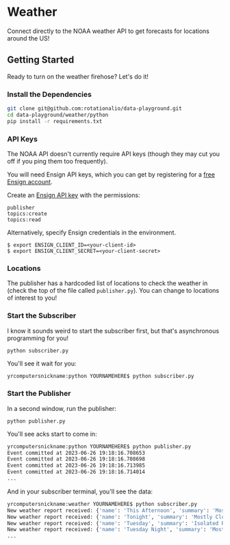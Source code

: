 # Weather

Connect directly to the NOAA weather API to get forecasts for locations around the US!

## Getting Started

Ready to turn on the weather firehose? Let's do it!

### Install the Dependencies

```bash
git clone git@github.com:rotationalio/data-playground.git
cd data-playground/weather/python
pip install -r requirements.txt
```

### API Keys
The NOAA API doesn't currently require API keys (though they may cut you off if you
ping them too frequently).

You will need Ensign API keys, which you can get by registering for a [free Ensign account](https://rotational.app/register).

Create an [Ensign API key](https://rotational.app) with the permissions:

```
publisher
topics:create
topics:read
```

Alternatively, specify Ensign credentials in the environment.
```
$ export ENSIGN_CLIENT_ID=<your-client-id>
$ export ENSIGN_CLIENT_SECRET=<your-client-secret>
```

### Locations
The publisher has a hardcoded list of locations to check the weather in (check the top of the file called `publisher.py`). You can change to locations of interest to you!

### Start the Subscriber
I know it sounds weird to start the subscriber first, but that's asynchronous programming for you!

```python subscriber.py```

You'll see it wait for you:

```bash
yrcomputersnickname:python YOURNAMEHERE$ python subscriber.py


```

### Start the Publisher

In a second window, run the publisher:

```python publisher.py```

You'll see acks start to come in:

```bash
yrcomputersnickname:python YOURNAMEHERE$ python publisher.py
Event committed at 2023-06-26 19:18:16.708653
Event committed at 2023-06-26 19:18:16.708698
Event committed at 2023-06-26 19:18:16.713985
Event committed at 2023-06-26 19:18:16.714014
...
```

And in your subscriber terminal, you'll see the data:

```bash
yrcomputersnickname:weather YOURNAMEHERE$ python subscriber.py
New weather report received: {'name': 'This Afternoon', 'summary': 'Mostly Cloudy', 'temperature': 71, 'units': 'F', 'daytime': True, 'start': '2023-06-26T14:00:00-08:00', 'end': '2023-06-26T18:00:00-08:00'}
New weather report received: {'name': 'Tonight', 'summary': 'Mostly Cloudy then Isolated Rain Showers', 'temperature': 51, 'units': 'F', 'daytime': False, 'start': '2023-06-26T18:00:00-08:00', 'end': '2023-06-27T06:00:00-08:00'}
New weather report received: {'name': 'Tuesday', 'summary': 'Isolated Rain Showers', 'temperature': 73, 'units': 'F', 'daytime': True, 'start': '2023-06-27T06:00:00-08:00', 'end': '2023-06-27T18:00:00-08:00'}
New weather report received: {'name': 'Tuesday Night', 'summary': 'Mostly Cloudy', 'temperature': 52, 'units': 'F', 'daytime': False, 'start': '2023-06-27T18:00:00-08:00', 'end': '2023-06-28T06:00:00-08:00'}
...
```